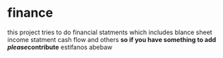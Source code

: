 # finance
this project tries to do financial statments
which includes 
blance sheet
income statment
cash flow and others 
<b>so if you have something to add <em><i>please</i></em>contribute</b></hr>
estifanos abebaw
